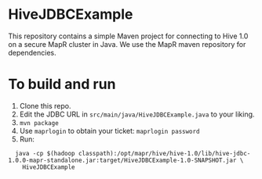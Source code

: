 # HiveJDBCExample

This repository contains a simple Maven project for connecting to Hive 1.0 on a secure MapR cluster in Java. We use the MapR maven repository for dependencies.

# To build and run

1. Clone this repo.
2. Edit the JDBC URL in `src/main/java/HiveJDBCExample.java` to your liking.
3. `mvn package`
4. Use `maprlogin` to obtain your ticket: `maprlogin password`
5. Run: 

```
  java -cp $(hadoop classpath):/opt/mapr/hive/hive-1.0/lib/hive-jdbc-1.0.0-mapr-standalone.jar:target/HiveJDBCExample-1.0-SNAPSHOT.jar \
    HiveJDBCExample
```
